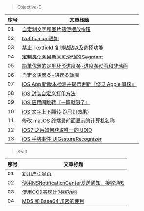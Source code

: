 

> Objective-C

序号 | 文章标题
------- | -------
01 | [自定制文字和图片随便摆放按钮](https://github.com/CalvinCheungCoder/Blog/blob/master/Objective-C/Objective-C%20%E6%8C%89%E9%92%AE%E6%98%BE%E7%A4%BA%E5%9B%BE%E7%89%87%E5%92%8C%E6%96%87%E5%AD%97.md)
02 | [Notification通知](https://github.com/CalvinCheungCoder/Blog/blob/master/Objective-C/Notification/Objective-C%20Notification%20%E9%80%9A%E7%9F%A5.md)
03 | [禁止 Textfield 复制粘贴以及选择功能](https://github.com/CalvinCheungCoder/Blog/blob/master/Objective-C/Objective-C%20%E7%A6%81%E6%AD%A2%20Textfield%20%E5%A4%8D%E5%88%B6%E7%B2%98%E8%B4%B4%E4%BB%A5%E5%8F%8A%E9%80%89%E6%8B%A9%E5%8A%9F%E8%83%BD.md)
04 | [定制类似网易新闻可滑动的 Segment](https://github.com/CalvinCheungCoder/Blog/blob/master/Objective-C/Objective-C%20%E5%AE%9A%E5%88%B6%E7%B1%BB%E4%BC%BC%E7%BD%91%E6%98%93%E6%96%B0%E9%97%BBSegment.md)
05 | [简单优雅的定制环形进度条-进度条动画和非动画](https://github.com/CalvinCheungCoder/Blog/blob/master/Objective-C/Objective-C%20%E7%AE%80%E5%8D%95%E4%BC%98%E9%9B%85%E7%9A%84%E5%AE%9A%E5%88%B6%E5%9C%86%E5%BD%A2%E8%BF%9B%E5%BA%A6%E6%9D%A1.md)
06 | [自定义进度条-进度条动画](https://github.com/CalvinCheungCoder/Blog/blob/master/Objective-C/Objective-C%20%E8%87%AA%E5%AE%9A%E4%B9%89%E8%BF%9B%E5%BA%A6%E6%9D%A1.md)
07 | [iOS App 新版本检测并提示更新『绕过 Apple 审核』](https://github.com/CalvinCheungCoder/Blog/blob/master/Objective-C/iOS%20App%20%E6%96%B0%E7%89%88%E6%9C%AC%E6%A3%80%E6%B5%8B%E5%B9%B6%E6%8F%90%E7%A4%BA%E6%9B%B4%E6%96%B0%E3%80%8E%E7%BB%95%E8%BF%87%20Apple%20%E5%AE%A1%E6%A0%B8%E3%80%8F.md)
08 | [iOS 封装自定义打印方法](https://github.com/CalvinCheungCoder/Blog/blob/master/Objective-C/iOS%20%E5%B0%81%E8%A3%85%E8%87%AA%E5%AE%9A%E4%B9%89%E6%89%93%E5%8D%B0%E6%96%B9%E6%B3%95.md)
09 | [iOS 应用间跳转『一篇就够了』](https://github.com/CalvinCheungCoder/Blog/blob/master/Objective-C/JumpBetweenApplications/iOS%20%E5%BA%94%E7%94%A8%E9%97%B4%E8%B7%B3%E8%BD%AC%E3%80%8E%E4%B8%80%E7%AF%87%E5%B0%B1%E5%A4%9F%E4%BA%86%E3%80%8F.md)
10 | [iOS 文字上下翻转(跑马灯效果)](https://github.com/CalvinCheungCoder/Blog/blob/master/Objective-C/iOS%20%E6%96%87%E5%AD%97%E4%B8%8A%E4%B8%8B%E7%BF%BB%E8%BD%AC(%E8%B7%91%E9%A9%AC%E7%81%AF%E6%95%88%E6%9E%9C).md)
11 | [修改 macOS 终端最前面显示的计算机名称](https://github.com/CalvinCheungCoder/Blog/blob/master/Objective-C/Change/%E4%BF%AE%E6%94%B9%20macOS%20%E7%BB%88%E7%AB%AF%E6%9C%80%E5%89%8D%E9%9D%A2%E6%98%BE%E7%A4%BA%E7%9A%84%E8%AE%A1%E7%AE%97%E6%9C%BA%E5%90%8D%E7%A7%B0.md)
12 | [iOS7 之后如何获取唯一的 UDID](https://github.com/CalvinCheungCoder/Blog/blob/master/Objective-C/iOS7%20%E4%B9%8B%E5%90%8E%E5%A6%82%E4%BD%95%E8%8E%B7%E5%8F%96%E5%94%AF%E4%B8%80%E7%9A%84%20UDID.md)
13 | [iOS 手势事件 UIGestureRecognizer](https://github.com/CalvinCheungCoder/Blog/blob/master/Objective-C/iOS%20%E6%89%8B%E5%8A%BF%E4%BA%8B%E4%BB%B6%20UIGestureRecognizer.md)

> Swift


序号 | 文章标题
------- | -------
01 | [新用户引导页](https://github.com/CalvinCheungCoder/Blog/blob/master/Swift/Swift%20%E6%96%B0%E7%94%A8%E6%88%B7%E5%BC%95%E5%AF%BC%E9%A1%B5.md)
02 | [使用NSNotificationCenter发送通知，接收通知](https://github.com/CalvinCheungCoder/Blog/blob/master/Swift/Swift%20%E4%BD%BF%E7%94%A8NSNotificationCenter%E5%8F%91%E9%80%81%E9%80%9A%E7%9F%A5%EF%BC%8C%E6%8E%A5%E6%94%B6%E9%80%9A%E7%9F%A5.md)
03 | [使用GCD实现计时器功能](https://github.com/CalvinCheungCoder/Blog/blob/master/Swift/Swift%20%E4%BD%BF%E7%94%A8GCD%E5%AE%9E%E7%8E%B0%E8%AE%A1%E6%97%B6%E5%99%A8%E5%8A%9F%E8%83%BD.md)
04 | [MD5 和 Base64 加密的使用](https://github.com/CalvinCheungCoder/Blog/blob/master/Swift/Swift%20MD5%E5%92%8CBase64.md)

